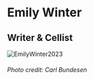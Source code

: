 # Emily Winter 
## Writer & Cellist

![EmilyWinter2023](EmilyWinter2023.jgp)
###### Photo credit: Carl Bundesen

